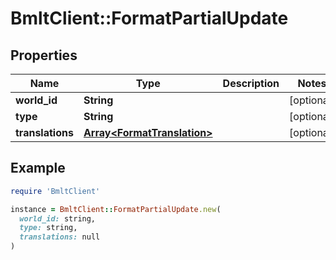 # BmltClient::FormatPartialUpdate

## Properties

| Name | Type | Description | Notes |
| ---- | ---- | ----------- | ----- |
| **world_id** | **String** |  | [optional] |
| **type** | **String** |  | [optional] |
| **translations** | [**Array&lt;FormatTranslation&gt;**](FormatTranslation.md) |  | [optional] |

## Example

```ruby
require 'BmltClient'

instance = BmltClient::FormatPartialUpdate.new(
  world_id: string,
  type: string,
  translations: null
)
```

